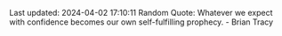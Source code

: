 Last updated: 2024-04-02 17:10:11
Random Quote: Whatever we expect with confidence becomes our own self-fulfilling prophecy. - Brian Tracy